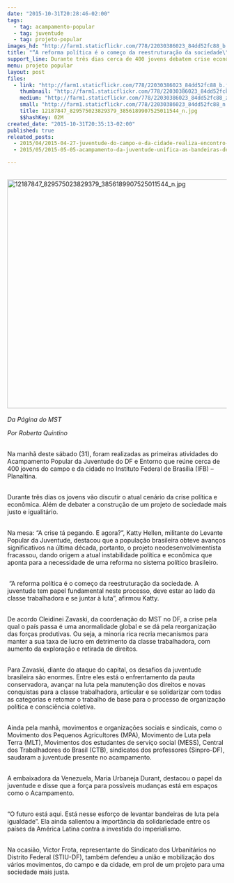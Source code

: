 ```yaml
---
date: "2015-10-31T20:28:46-02:00"
tags:
  - tag: acampamento-popular
  - tag: juventude
  - tag: projeto-popular
images_hd: "http://farm1.staticflickr.com/778/22030386023_84dd52fc88_b.jpg"
title: "“A reforma política é o começo da reestruturação da sociedade\", afirma militante"
support_line: Durante três dias cerca de 400 jovens debatem crise econômica e a necessidade de construir um projeto popular para o país.
menu: projeto popular
layout: post
files:
  - link: "http://farm1.staticflickr.com/778/22030386023_84dd52fc88_b.jpg"
    thumbnail: "http://farm1.staticflickr.com/778/22030386023_84dd52fc88_t.jpg"
    medium: "http://farm1.staticflickr.com/778/22030386023_84dd52fc88_z.jpg"
    small: "http://farm1.staticflickr.com/778/22030386023_84dd52fc88_n.jpg"
    title: 12187847_829575023829379_3856189907525011544_n.jpg
    $$hashKey: 02M
created_date: "2015-10-31T20:35:13-02:00"
published: true
releated_posts:
  - 2015/04/2015-04-27-juventude-do-campo-e-da-cidade-realiza-encontro-no-parana.md
  - 2015/05/2015-05-05-acampamento-da-juventude-unifica-as-bandeiras-de-luta-e-constroi-agenda-unitaria.md

---
```

<p><br />
<img alt="12187847_829575023829379_3856189907525011544_n.jpg" height="525" src="http://farm1.staticflickr.com/778/22030386023_84dd52fc88_b.jpg" width="700" /><br />
<br />
<em>Da P&aacute;gina do MST</em></p>

<p><em>Por Roberta Quintino&nbsp;</em></p>

<p><br />
Na manh&atilde; deste s&aacute;bado (31), foram realizadas as primeiras atividades do Acampamento Popular da Juventude do DF e Entorno que re&uacute;ne cerca de 400 jovens do campo e da cidade no Instituto Federal de Bras&iacute;lia (IFB) &ndash; Planaltina.</p>

<p><br />
Durante tr&ecirc;s dias os jovens v&atilde;o discutir o atual cen&aacute;rio da crise pol&iacute;tica e econ&ocirc;mica. Al&eacute;m de debater a constru&ccedil;&atilde;o de um projeto de sociedade mais justo e igualit&aacute;rio.</p>

<p><br />
Na mesa: &ldquo;A crise t&aacute; pegando. E agora?&rdquo;, Katty&nbsp;Hellen, militante do Levante Popular da Juventude, destacou que a popula&ccedil;&atilde;o brasileira obteve avan&ccedil;os significativos na &uacute;ltima d&eacute;cada, portanto, o projeto neodesenvolvimentista fracassou, dando origem a atual instabilidade pol&iacute;tica e econ&ocirc;mica que aponta para a necessidade de uma reforma no sistema pol&iacute;tico brasileiro.</p>

<p><br />
&nbsp;&ldquo;A reforma pol&iacute;tica &eacute; o come&ccedil;o da reestrutura&ccedil;&atilde;o da sociedade. A juventude tem papel fundamental neste processo, deve estar ao lado da classe trabalhadora e se juntar &agrave; luta&rdquo;, afirmou Katty.</p>

<p><br />
De acordo Cleidinei Zavaski, da coordena&ccedil;&atilde;o do MST no DF, a crise pela qual o pa&iacute;s passa &eacute; uma anormalidade global e se d&aacute; pela reorganiza&ccedil;&atilde;o das for&ccedil;as produtivas. Ou seja, a minoria rica recria mecanismos para manter a sua taxa de lucro em detrimento da classe trabalhadora, com aumento da explora&ccedil;&atilde;o e retirada de direitos.</p>

<p><br />
Para Zavaski, diante do ataque do capital, os desafios da juventude brasileira s&atilde;o enormes. Entre eles est&aacute; o enfrentamento da pauta conservadora, avan&ccedil;ar na luta pela manuten&ccedil;&atilde;o dos direitos e novas conquistas para a classe trabalhadora, articular e se solidarizar com todas as categorias e retomar o trabalho de base para o processo de organiza&ccedil;&atilde;o pol&iacute;tica e consci&ecirc;ncia coletiva.</p>

<p><br />
Ainda pela manh&atilde;, movimentos e organiza&ccedil;&otilde;es sociais e sindicais, como o Movimento dos Pequenos Agricultores (MPA), Movimento de Luta pela Terra (MLT), Movimentos dos estudantes de servi&ccedil;o social (MESS), Central dos Trabalhadores do Brasil (CTB), sindicatos dos professores (Sinpro-DF), saudaram a juventude presente no acampamento.</p>

<p><br />
A embaixadora da Venezuela, Maria Urbaneja Durant, destacou o papel da juventude e disse que a for&ccedil;a para poss&iacute;veis mudan&ccedil;as est&aacute; em espa&ccedil;os como o Acampamento.</p>

<p><br />
&ldquo;O futuro est&aacute; aqui. Est&aacute; nesse esfor&ccedil;o de levantar bandeiras de luta pela igualdade&rdquo;. Ela ainda salientou a import&acirc;ncia da solidariedade entre os pa&iacute;ses da Am&eacute;rica Latina contra a investida do imperialismo.</p>

<p><br />
Na ocasi&atilde;o, Victor Frota, representante do Sindicato dos Urbanit&aacute;rios no Distrito Federal (STIU-DF), tamb&eacute;m defendeu a uni&atilde;o e mobiliza&ccedil;&atilde;o dos v&aacute;rios movimentos, do campo e da cidade, em prol de um projeto para uma sociedade mais justa.</p>
